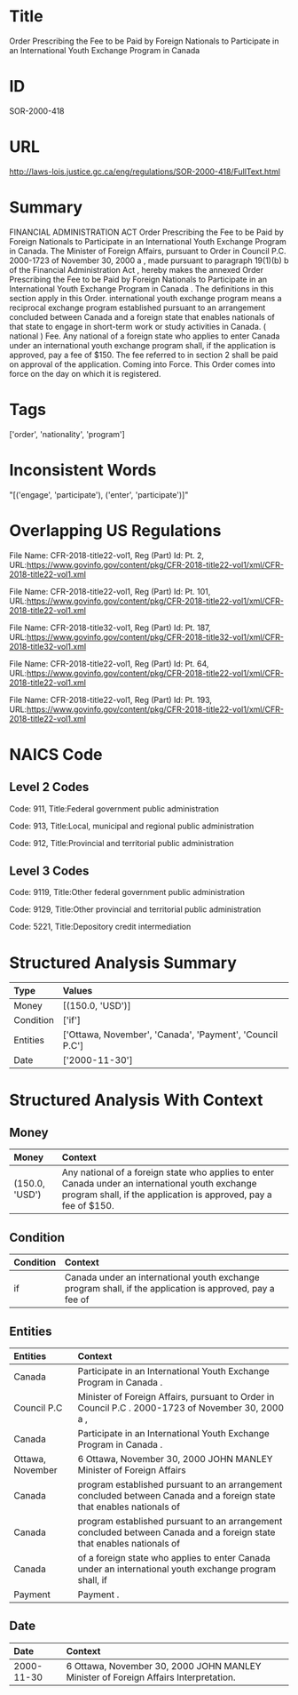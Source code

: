 # Title
Order Prescribing the Fee to be Paid by Foreign Nationals to Participate in an International Youth Exchange Program in Canada


# ID
SOR-2000-418

# URL
http://laws-lois.justice.gc.ca/eng/regulations/SOR-2000-418/FullText.html


# Summary
FINANCIAL ADMINISTRATION ACT Order Prescribing the Fee to be Paid by Foreign Nationals to Participate in an International Youth Exchange Program in Canada.
The Minister of Foreign Affairs, pursuant to Order in Council P.C. 2000-1723 of November 30, 2000 a , made pursuant to paragraph 19(1)(b) b  of the  Financial Administration Act , hereby makes the annexed  Order Prescribing the Fee to be Paid by Foreign Nationals to Participate in an International Youth Exchange Program in Canada .
The definitions in this section apply in this Order.
international youth exchange program  means a reciprocal exchange program established pursuant to an arrangement concluded between Canada and a foreign state that enables nationals of that state to engage in short-term work or study activities in Canada.
( national ) Fee. Any national of a foreign state who applies to enter Canada under an international youth exchange program shall, if the application is approved, pay a fee of $150.
The fee referred to in section 2 shall be paid on approval of the application.
Coming into Force.
This Order comes into force on the day on which it is registered.


# Tags
['order', 'nationality', 'program']


# Inconsistent Words
"[('engage', 'participate'), ('enter', 'participate')]"


# Overlapping US Regulations
File Name: CFR-2018-title22-vol1, Reg (Part) Id: Pt. 2, URL:https://www.govinfo.gov/content/pkg/CFR-2018-title22-vol1/xml/CFR-2018-title22-vol1.xml

File Name: CFR-2018-title22-vol1, Reg (Part) Id: Pt. 101, URL:https://www.govinfo.gov/content/pkg/CFR-2018-title22-vol1/xml/CFR-2018-title22-vol1.xml

File Name: CFR-2018-title32-vol1, Reg (Part) Id: Pt. 187, URL:https://www.govinfo.gov/content/pkg/CFR-2018-title32-vol1/xml/CFR-2018-title32-vol1.xml

File Name: CFR-2018-title22-vol1, Reg (Part) Id: Pt. 64, URL:https://www.govinfo.gov/content/pkg/CFR-2018-title22-vol1/xml/CFR-2018-title22-vol1.xml

File Name: CFR-2018-title22-vol1, Reg (Part) Id: Pt. 193, URL:https://www.govinfo.gov/content/pkg/CFR-2018-title22-vol1/xml/CFR-2018-title22-vol1.xml




# NAICS Code
## Level 2 Codes
Code: 911, Title:Federal government public administration

Code: 913, Title:Local, municipal and regional public administration

Code: 912, Title:Provincial and territorial public administration




## Level 3 Codes
Code: 9119, Title:Other federal government public administration

Code: 9129, Title:Other provincial and territorial public administration

Code: 5221, Title:Depository credit intermediation







# Structured Analysis Summary
| Type      | Values                                                   |
|:----------|:---------------------------------------------------------|
| Money     | [(150.0, 'USD')]                                         |
| Condition | ['if']                                                   |
| Entities  | ['Ottawa, November', 'Canada', 'Payment', 'Council P.C'] |
| Date      | ['2000-11-30']                                           |


# Structured Analysis With Context
 


## Money
| Money          | Context                                                                                                                                                             |
|:---------------|:--------------------------------------------------------------------------------------------------------------------------------------------------------------------|
| (150.0, 'USD') | Any national of a foreign state who applies to enter Canada under an international youth exchange program shall, if the application is approved, pay a fee of $150. |


## Condition
| Condition   | Context                                                                                                  |
|:------------|:---------------------------------------------------------------------------------------------------------|
| if          | Canada under an international youth exchange program shall, if the application is approved, pay a fee of |


## Entities
| Entities         | Context                                                                                                               |
|:-----------------|:----------------------------------------------------------------------------------------------------------------------|
| Canada           | Participate in an International Youth Exchange Program in Canada .                                                    |
| Council P.C      | Minister of Foreign Affairs, pursuant to Order in Council P.C . 2000-1723 of November 30, 2000 a ,                    |
| Canada           | Participate in an International Youth Exchange Program in Canada  .                                                   |
| Ottawa, November | 6  Ottawa, November 30, 2000 JOHN MANLEY Minister of Foreign Affairs                                                  |
| Canada           | program established pursuant to an arrangement concluded between Canada and a foreign state that enables nationals of |
| Canada           | program established pursuant to an arrangement concluded between Canada and a foreign state that enables nationals of |
| Canada           | of a foreign state who applies to enter Canada under an international youth exchange program shall, if                |
| Payment          | Payment .                                                                                                             |


## Date
| Date       | Context                                                                             |
|:-----------|:------------------------------------------------------------------------------------|
| 2000-11-30 | 6 Ottawa, November 30, 2000 JOHN MANLEY Minister of Foreign Affairs Interpretation. |


